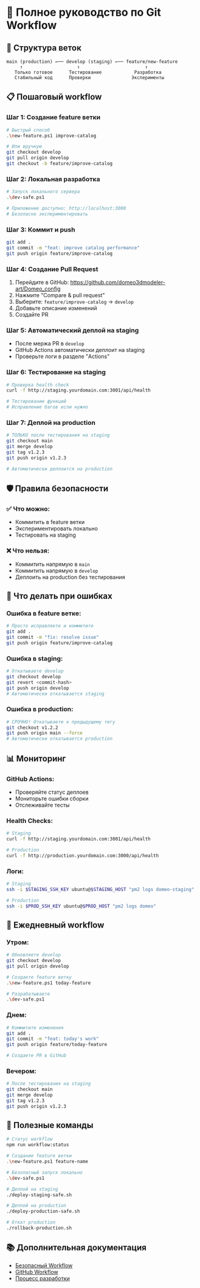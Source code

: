# 🎯 Полное руководство по Git Workflow

## 🌿 Структура веток

```
main (production) ←── develop (staging) ←── feature/new-feature
     ↑                    ↑                        ↑
   Только готовое      Тестирование            Разработка
   Стабильный код      Проверки               Эксперименты
```

## 📋 Пошаговый workflow

### **Шаг 1: Создание feature ветки**
```bash
# Быстрый способ
.\new-feature.ps1 improve-catalog

# Или вручную
git checkout develop
git pull origin develop
git checkout -b feature/improve-catalog
```

### **Шаг 2: Локальная разработка**
```bash
# Запуск локального сервера
.\dev-safe.ps1

# Приложение доступно: http://localhost:3000
# Безопасно экспериментировать
```

### **Шаг 3: Коммит и push**
```bash
git add .
git commit -m "feat: improve catalog performance"
git push origin feature/improve-catalog
```

### **Шаг 4: Создание Pull Request**
1. Перейдите в GitHub: https://github.com/domeo3dmodeler-art/Domeo_config
2. Нажмите "Compare & pull request"
3. Выберите: `feature/improve-catalog` → `develop`
4. Добавьте описание изменений
5. Создайте PR

### **Шаг 5: Автоматический деплой на staging**
- После мержа PR в `develop`
- GitHub Actions автоматически деплоит на staging
- Проверьте логи в разделе "Actions"

### **Шаг 6: Тестирование на staging**
```bash
# Проверка health check
curl -f http://staging.yourdomain.com:3001/api/health

# Тестирование функций
# Исправление багов если нужно
```

### **Шаг 7: Деплой на production**
```bash
# ТОЛЬКО после тестирования на staging
git checkout main
git merge develop
git tag v1.2.3
git push origin v1.2.3

# Автоматически деплоится на production
```

## 🛡️ Правила безопасности

### ✅ **Что можно:**
- Коммитить в feature ветки
- Экспериментировать локально
- Тестировать на staging

### ❌ **Что нельзя:**
- Коммитить напрямую в `main`
- Коммитить напрямую в `develop`
- Деплоить на production без тестирования

## 🚨 Что делать при ошибках

### **Ошибка в feature ветке:**
```bash
# Просто исправляете и коммитите
git add .
git commit -m "fix: resolve issue"
git push origin feature/improve-catalog
```

### **Ошибка в staging:**
```bash
# Откатываете develop
git checkout develop
git revert <commit-hash>
git push origin develop
# Автоматически откатывается staging
```

### **Ошибка в production:**
```bash
# СРОЧНО! Откатываете к предыдущему тегу
git checkout v1.2.2
git push origin main --force
# Автоматически откатывается production
```

## 📊 Мониторинг

### **GitHub Actions:**
- Проверяйте статус деплоев
- Мониторьте ошибки сборки
- Отслеживайте тесты

### **Health Checks:**
```bash
# Staging
curl -f http://staging.yourdomain.com:3001/api/health

# Production
curl -f http://production.yourdomain.com:3000/api/health
```

### **Логи:**
```bash
# Staging
ssh -i $STAGING_SSH_KEY ubuntu@$STAGING_HOST "pm2 logs domeo-staging"

# Production
ssh -i $PROD_SSH_KEY ubuntu@$PROD_HOST "pm2 logs domeo"
```

## 🎯 Ежедневный workflow

### **Утром:**
```bash
# Обновляете develop
git checkout develop
git pull origin develop

# Создаете feature ветку
.\new-feature.ps1 today-feature

# Разрабатываете
.\dev-safe.ps1
```

### **Днем:**
```bash
# Коммитите изменения
git add .
git commit -m "feat: today's work"
git push origin feature/today-feature

# Создаете PR в GitHub
```

### **Вечером:**
```bash
# После тестирования на staging
git checkout main
git merge develop
git tag v1.2.3
git push origin v1.2.3
```

## 🔧 Полезные команды

```bash
# Статус workflow
npm run workflow:status

# Создание feature ветки
.\new-feature.ps1 feature-name

# Безопасный запуск локально
.\dev-safe.ps1

# Деплой на staging
./deploy-staging-safe.sh

# Деплой на production
./deploy-production-safe.sh

# Откат production
./rollback-production.sh
```

## 📚 Дополнительная документация

- [Безопасный Workflow](SAFE_WORKFLOW.md)
- [GitHub Workflow](GITHUB_WORKFLOW.md)
- [Процесс разработки](DEVELOPMENT_WORKFLOW.md)
